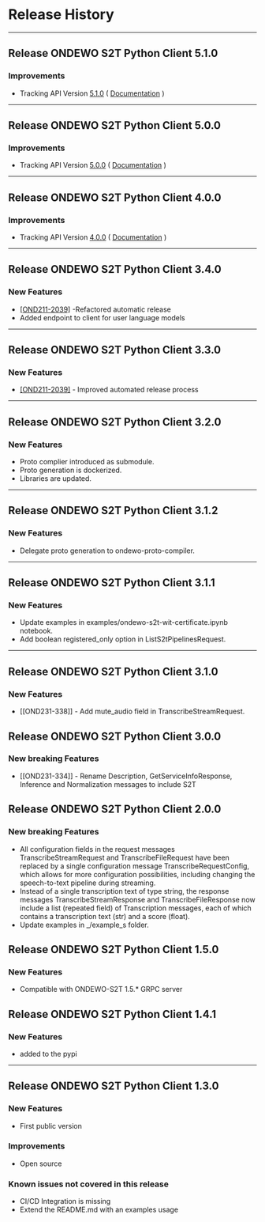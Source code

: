 # Release History

*****************
## Release ONDEWO S2T Python Client 5.1.0

### Improvements
 * Tracking API Version [5.1.0](https://github.com/ondewo/ondewo-s2t-api/releases/tag/5.1.0) ( [Documentation](https://ondewo.github.io/ondewo-s2t-api/) )


*****************
## Release ONDEWO S2T Python Client 5.0.0

### Improvements
 * Tracking API Version [5.0.0](https://github.com/ondewo/ondewo-s2t-api/releases/tag/5.0.0) ( [Documentation](https://ondewo.github.io/ondewo-s2t-api/) )


*****************
## Release ONDEWO S2T Python Client 4.0.0

### Improvements
 * Tracking API Version [4.0.0](https://github.com/ondewo/ondewo-s2t-api/releases/tag/4.0.0) ( [Documentation](https://ondewo.github.io/ondewo-s2t-api/) )

*****************
## Release ONDEWO S2T Python Client 3.4.0

### New Features
* [[OND211-2039]](https://ondewo.atlassian.net/browse/OND211-2039) -Refactored automatic release
* Added endpoint to client for user language models

*****************
## Release ONDEWO S2T Python Client 3.3.0

### New Features
* [[OND211-2039]](https://ondewo.atlassian.net/browse/OND211-2039) - Improved automated release process

*****************
## Release ONDEWO S2T Python Client 3.2.0

### New Features
* Proto complier introduced as submodule.
* Proto generation is dockerized.
* Libraries are updated.

*****************
## Release ONDEWO S2T Python Client 3.1.2

### New Features
* Delegate proto generation to ondewo-proto-compiler.

*****************

## Release ONDEWO S2T Python Client 3.1.1

### New Features
* Update examples in examples/ondewo-s2t-wit-certificate.ipynb notebook.
* Add boolean registered_only option in ListS2tPipelinesRequest.

*****************
## Release ONDEWO S2T Python Client 3.1.0

### New Features
* [[OND231-338]] -
Add mute_audio field in TranscribeStreamRequest.

## Release ONDEWO S2T Python Client 3.0.0

### New breaking Features
* [[OND231-334]] -
Rename Description, GetServiceInfoResponse, Inference and Normalization messages to include S2T


## Release ONDEWO S2T Python Client 2.0.0

### New breaking Features

* All configuration fields in the request messages TranscribeStreamRequest and TranscribeFileRequest have been replaced by a single configuration message TranscribeRequestConfig, which allows for more configuration possibilities, including changing the speech-to-text pipeline during streaming.
* Instead of a single transcription text of type string, the response messages TranscribeStreamResponse and TranscribeFileResponse now include a list (repeated field) of Transcription messages, each of which contains a transcription text (str) and a score (float).
* Update examples in _/example_s folder.

## Release ONDEWO S2T Python Client 1.5.0

### New Features

* Compatible with ONDEWO-S2T 1.5.* GRPC server


## Release ONDEWO S2T Python Client 1.4.1

### New Features

* added to the pypi


*****************

## Release ONDEWO S2T Python Client 1.3.0

### New Features
 * First public version

### Improvements
 * Open source

### Known issues not covered in this release
 * CI/CD Integration is missing
 * Extend the README.md with an examples usage
